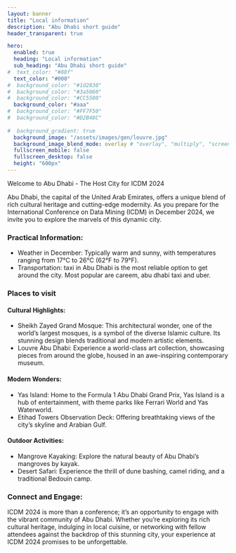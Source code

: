 ```yaml
---
layout: banner 
title: "Local information"
description: "Abu Dhabi short guide"
header_transparent: true

hero:
  enabled: true
  heading: "Local information"
  sub_heading: "Abu Dhabi short guide"
#  text_color: "#88f"
  text_color: "#000"
#  background_color: "#1d2830"
#  background_color: "#3a5060"
#  background_color: "#CC5500"
  background_color: "#aaa"
#  background_color: "#FF7F50"
#  background_color: "#D2B48C"
  
#  background_gradient: true
  background_image: "/assets/images/gen/louvre.jpg"
  background_image_blend_mode: overlay # "overlay", "multiply", "screen"
  fullscreen_mobile: false
  fullscreen_desktop: false
  height: "600px"
---
```



Welcome to Abu Dhabi - The Host City for ICDM 2024

Abu Dhabi, the capital of the United Arab Emirates, offers a unique blend of rich cultural heritage and cutting-edge modernity. As you prepare for the International Conference on Data Mining (ICDM) in December 2024, we invite you to explore the marvels of this dynamic city.

### Practical Information:
- Weather in December: Typically warm and sunny, with temperatures ranging from 17°C to 26°C (62°F to 79°F).
- Transportation: taxi in Abu Dhabi is the most reliable option to get around the city. Most popular are careem, abu dhabi taxi and uber. 
 
### Places to visit

#### Cultural Highlights:

- Sheikh Zayed Grand Mosque: This architectural wonder, one of the world’s largest mosques, is a symbol of the diverse Islamic culture. Its stunning design blends traditional and modern artistic elements.
- Louvre Abu Dhabi: Experience a world-class art collection, showcasing pieces from around the globe, housed in an awe-inspiring contemporary museum.

#### Modern Wonders:

- Yas Island: Home to the Formula 1 Abu Dhabi Grand Prix, Yas Island is a hub of entertainment, with theme parks like Ferrari World and Yas Waterworld.
- Etihad Towers Observation Deck: Offering breathtaking views of the city’s skyline and Arabian Gulf.

#### Outdoor Activities:

- Mangrove Kayaking: Explore the natural beauty of Abu Dhabi’s mangroves by kayak.
- Desert Safari: Experience the thrill of dune bashing, camel riding, and a traditional Bedouin camp.


### Connect and Engage:

ICDM 2024 is more than a conference; it’s an opportunity to engage with the vibrant community of Abu Dhabi. Whether you’re exploring its rich cultural heritage, indulging in local cuisine, or networking with fellow attendees against the backdrop of this stunning city, your experience at ICDM 2024 promises to be unforgettable.
